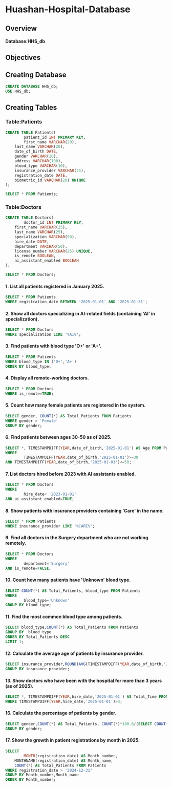 # Huashan-Hospital-Database
## Overview
#### Database:HHS_db
## Objectives
## Creating Database
```sql
CREATE DATABASE HHS_db;
USE HHS_db;
```
## Creating Tables
### Table:Patients
```sql
CREATE TABLE Patients(
        patient_id INT PRIMARY KEY,
        first_name VARCHAR(20),
    last_name VARCHAR(20),
    date_of_birth DATE,
    gender VARCHAR(10),
    address VARCHAR(100),
    blood_type VARCHAR(10),
    insurance_provider VARCHAR(25),
    registration_date DATE,
    biometric_id VARCHAR(20) UNIQUE
);

SELECT * FROM Patients;
```
### Table:Doctors
```sql
CREATE TABLE Doctors(
        doctor_id INT PRIMARY KEY,
    first_name VARCHAR(25),
    last_name VARCHAR(25),
    specialization VARCHAR(50),
    hire_date DATE,
    department VARCHAR(50),
    license_number VARCHAR(25) UNIQUE,
    is_remote BOOLEAN,
    ai_assistant_enabled BOOLEAN
);

SELECT * FROM Doctors;
```
#### 1. List all patients registered in January 2025.
```sql
SELECT * FROM Patients
WHERE registration_date BETWEEN '2025-01-01' AND '2025-01-31';
```
#### 2. Show all doctors specializing in AI-related fields (containing 'AI' in specialization).
```sql
SELECT * FROM Doctors
WHERE specialization LIKE '%AI%';
```
#### 3. Find patients with blood type 'O+' or 'A+'.
```sql
SELECT * FROM Patients
WHERE blood_type IN ('O+','A+')
ORDER BY blood_type;
```
#### 4. Display all remote-working doctors.
```sql
SELECT * FROM Doctors
WHERE is_remote=TRUE;
```
#### 5. Count how many female patients are registered in the system.
```sql
SELECT gender, COUNT(*) AS Total_Patients FROM Patients
WHERE gender = 'Female'
GROUP BY gender;
```
#### 6. Find patients between ages 30-50 as of 2025.
```sql
SELECT *, TIMESTAMPDIFF(YEAR,date_of_birth,'2025-01-01') AS Age FROM Patients 
WHERE 
        TIMESTAMPDIFF(YEAR,date_of_birth,'2025-01-01')>=30
AND TIMESTAMPDIFF(YEAR,date_of_birth,'2025-01-01')<=50;
```
#### 7. List doctors hired before 2023 with AI assistants enabled.
```sql
SELECT * FROM Doctors
WHERE
        hire_date< '2023-01-01'
AND ai_assistant_enabled=TRUE;
```
#### 8. Show patients with insurance providers containing 'Care' in the name.
```sql
SELECT * FROM Patients
WHERE insurance_provider LIKE '%CARE%';
```
#### 9. Find all doctors in the Surgery department who are not working remotely.
```sql
SELECT * FROM Doctors
WHERE 
        department='Surgery'
AND is_remote=FALSE;
```
#### 10. Count how many patients have 'Unknown' blood type.
```sql
SELECT COUNT(*) AS Total_Patients, blood_type FROM Patients
WHERE 
        blood_type='Unknown'
GROUP BY blood_type;
```
#### 11. Find the most common blood type among patients.
```sql
SELECT blood_type,COUNT(*) AS Total_Patients FROM Patients
GROUP BY  blood_type
ORDER BY Total_Patients DESC
LIMIT 1;
```
#### 12. Calculate the average age of patients by insurance provider.
```sql
SELECT insurance_provider,ROUND(AVG(TIMESTAMPDIFF(YEAR,date_of_birth,'2025-01-01')),2) AS Average_Age FROM Patients
GROUP BY insurance_provider;
```
#### 13. Show doctors who have been with the hospital for more than 3 years (as of 2025).
```sql
SELECT *, TIMESTAMPDIFF(YEAR,hire_date,'2025-01-01') AS Total_Time FROM Doctors
WHERE TIMESTAMPDIFF(YEAR,hire_date,'2025-01-01')>3;
```
#### 16. Calculate the percentage of patients by gender.
```sql
SELECT gender,COUNT(*) AS Total_Patients, COUNT(*)*100.0/(SELECT COUNT(*)FROM Patients) AS Percentage FROM Patients
GROUP BY gender;
```
#### 17. Show the growth in patient registrations by month in 2025.
```sql
SELECT 
        MONTH(registration_date) AS Month_number,
    MONTHNAME(registration_date) AS Month_name,
    COUNT(*) AS Total_Patients FROM Patients
WHERE registration_date > '2024-12-31'
GROUP BY Month_number,Month_name
ORDER BY Month_number;
```